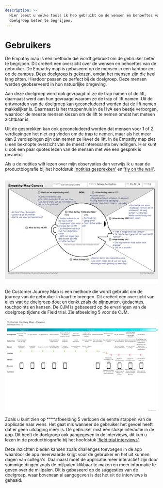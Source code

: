 ```yaml
---
description: >-
  Hier leest u welke tools ik heb gebruikt om de wensen en behoeftes van de
  doelgroep beter te begrijpen.
---
```


# Gebruikers

De Empathy map is een methode die wordt gebruikt om de gebruiker beter te begrijpen. Dit creëert een overzicht over de wensen en behoeftes van de gebruiker. De Empathy map is gebaseerd op de mensen in een kantoor en op de campus. Deze doelgroep is gekozen, omdat het mensen zijn die heel lang zitten. Hierdoor passen ze perfect bij de doelgroep. Deze mensen werden geobserveerd in hun natuurlijke omgeving. 

Aan deze doelgroep werd ook gevraagd of ze de trap namen of de lift, daarnaast werd aan hun gevraagd waarom ze de trap of lift namen. Uit de antwoorden van de doelgroep kan geconcludeerd worden dat de lift nemen makkelijker is. Daarnaast is het trappenhuis in de HvA een beetje verborgen, waardoor de meeste mensen kiezen om de lift te nemen omdat het meteen zichtbaar is. 

Uit de gesprekken kan ook geconcludeerd worden dat mensen voor 1 of 2 verdiepingen het niet erg vinden om de trap te nemen, maar als het meer dan 2 verdiepingen zijn dan nemen ze liever de lift. In de Empathy map ziet u een beknopte overzicht van de meest interessante bevindingen. Hier kunt u ook een paar quotes lezen van de mensen met wie een gesprek is gevoerd.

Als u de notities wilt lezen over mijn observaties dan verwijs ik u naar de productbiografie bij het hoofdstuk ['notities gesprekken'](https://s-sontoidjojo.gitbook.io/productbiografie/understand-and-empathize/gedrag-onderzoek/notities-gesprekken) en ['fly on the wall'](https://s-sontoidjojo.gitbook.io/productbiografie/understand-and-empathize/gedrag-onderzoek/fly-on-the-wall).

![Afbeelding 4](../../.gitbook/assets/empathy-map-1.0.png)

De Customer Journey Map is een methode die wordt gebruikt om de journey van de gebruiker in kaart te brengen. Dit creëert een overzicht van alles wat de doelgroep doet en denkt zoals de pijnpunten, gedachtes, touchpoints en kansen. De CJM is gebaseerd op de ervaringen van de doelgroep tijdens de Field trial. Zie afbeelding 5 voor de CJM.

![Afbeelding 5](../../.gitbook/assets/cjm-elevate-1.0.png)

Zoals u kunt zien op ****afbeelding 5 verlopen de eerste stappen van de applicatie naar wens. Het gaat mis wanneer de gebruiker het gevoel heeft dat er geen uitdaging meer is. De gebruiker mist een stukje interactie in de app.  Dit heeft de doelgroep ook aangegeven in de interviews, dit kun u lezen in de productbiografie bij het hoofdstuk ['field trial interviews'](https://s-sontoidjojo.gitbook.io/productbiografie/understand-and-empathize/gedrag-onderzoek/field-trial/field-trial-interviews). 

Deze inzichten bieden kansen zoals challenges toevoegen in de app waardoor de app meerwaarde krijgt voor de gebruiker en het uit kunnen dagen van collega's. Daarnaast moet de applicatie meer interactief zijn door sommige dingen zoals de mijlpalen klikbaar te maken en meer informatie te geven over de mijlpalen. Dit is gebaseerd op de suggesties van de doelgroep, waar bovenaan al aangegeven is dat het uit de interviews is gehaald.





